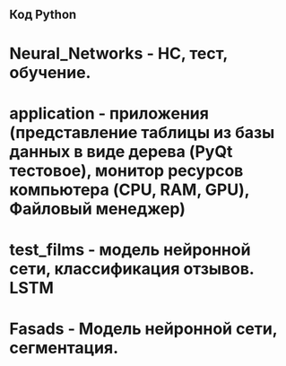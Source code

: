 ## Код Python

# Neural_Networks  - НС, тест, обучение.
# application  - приложения (представление таблицы из базы данных в виде дерева (PyQt тестовое), монитор ресурсов компьютера (CPU, RAM, GPU), Файловый менеджер)
# test_films - модель нейронной сети, классификация отзывов. LSTM 
# Fasads - Модель нейронной сети, сегментация.
